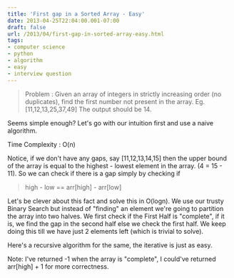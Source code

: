 ```yaml
---
title: 'First gap in a Sorted Array - Easy'
date: 2013-04-25T22:04:00.001-07:00
draft: false
url: /2013/04/first-gap-in-sorted-array-easy.html
tags: 
- computer science
- python
- algorithm
- easy
- interview question
---
```


> Problem : Given an array of integers in strictly increasing order (no duplicates), find the first number not present in the array. Eg. \[11,12,13,25,37,49\] The output should be 14.

Seems simple enough? Let's go with our intuition first and use a naive algorithm.  
  
Time Complexity : O(n)  
  
Notice, if we don't have any gaps, say \[11,12,13,14,15\] then the upper bound of the array is equal to the highest - lowest element in the array. (4 = 15 - 11). So we can check if there is a gap simply by checking if  

> high - low == arr\[high\] - arr\[low\]

Let's be clever about this fact and solve this in O(logn). We use our trusty Binary Search but instead of "finding" an element we're going to partition the array into two halves. We first check if the First Half is "complete", if it is, we find the gap in the second half else we check the first half. We keep doing this till we have just 2 elements left (which is trivial to solve).  
  
Here's a recursive algorithm for the same, the iterative is just as easy.  
  

  
Note: I've returned -1 when the array is "complete", I could've returned arr\[high\] + 1 for more correctness.